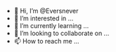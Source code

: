 - 👋 Hi, I’m @Eversnever
- 👀 I’m interested in ...
- 🌱 I’m currently learning ...
- 💞️ I’m looking to collaborate on ...
- 📫 How to reach me ...

<!---
Eversnever/Eversnever is a ✨ special ✨ repository because its `README.md` (this file) appears on your GitHub profile.
You can click the Preview link to take a look at your changes.
--->

